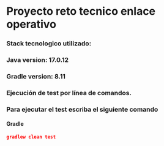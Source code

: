 # Proyecto reto tecnico enlace operativo

### Stack tecnologico utilizado:

### Java version: 17.0.12

### Gradle version: 8.11

### Ejecución de test por línea de comandos.

### Para ejecutar el test escriba el siguiente comando

#### Gradle

```json
gradlew clean test
```
